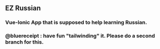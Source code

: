 ## EZ Russian

### Vue-Ionic App that is supposed to help learning Russian. 

### @bluereceipt : have fun "tailwinding" it. Please do a second branch for this. 
